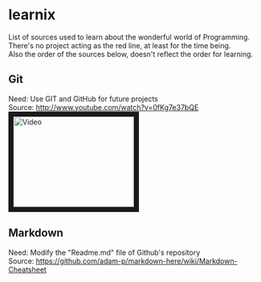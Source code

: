 learnix
=======
List of sources used to learn about the wonderful world of Programming.<br>
There's no project acting as the red line, at least for the time being.<br>
Also the order of the sources below, doesn't reflect the order for learning.

Git
---
Need: Use GIT and GitHub for future projects<br>
Source: http://www.youtube.com/watch?v=0fKg7e37bQE<br>
<a href="http://www.youtube.com/watch?feature=player_embedded&v=0fKg7e37bQE
" target="_blank"><img src="http://img.youtube.com/vi/0fKg7e37bQE/0.jpg" 
alt="Video" width="240" height="180" border="10" /></a>


Markdown
--------
Need: Modify the "Readme.md" file of Github's repository<br>
Source: https://github.com/adam-p/markdown-here/wiki/Markdown-Cheatsheet

